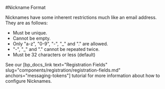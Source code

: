 #Nickname Format

Nicknames have some inherent restrictions much like an email address. They are as follows:

*   Must be unique.
*   Cannot be empty.
*   Only "a-z", "0-9", "-", "\_" and "." are allowed.
*   "-", "\_" and "." cannot be repeated twice.
*   Must be 32 characters or less (default)

See our [bp_docs_link text="Registration Fields" slug="components/registration/registration-fields.md" anchors="messaging-tokens"] tutorial for more information about how to configure Nicknames.
